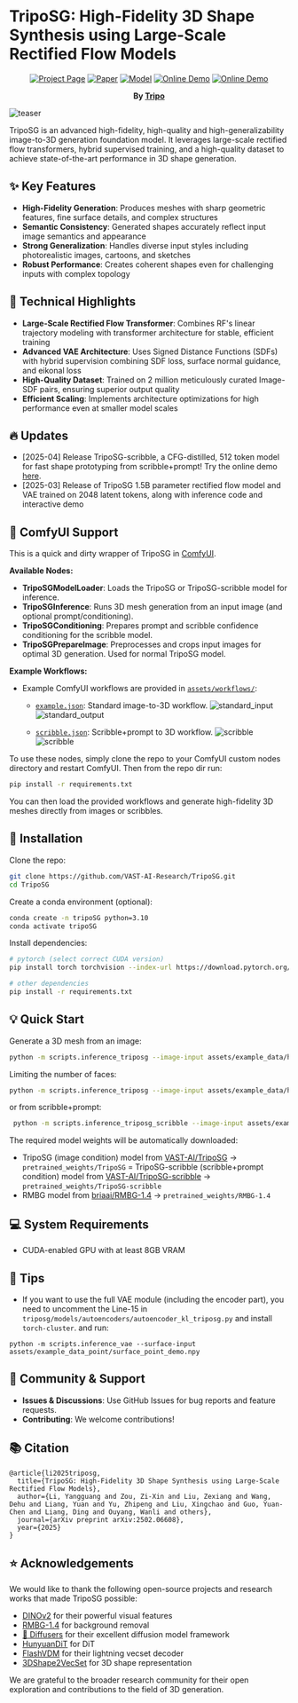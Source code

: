 # TripoSG: High-Fidelity 3D Shape Synthesis using Large-Scale Rectified Flow Models

<div align="center">

[![Project Page](https://img.shields.io/badge/🏠-Project%20Page-blue.svg)](https://yg256li.github.io/TripoSG-Page/)
[![Paper](https://img.shields.io/badge/📑-Paper-green.svg)](https://arxiv.org/abs/2502.06608)
[![Model](https://img.shields.io/badge/%F0%9F%A4%97%20Model-TripoSG-yellow.svg)](https://huggingface.co/VAST-AI/TripoSG)
[![Online Demo](https://img.shields.io/badge/%F0%9F%A4%97%20HF%20Space-TripoSG-blue)](https://huggingface.co/spaces/VAST-AI/TripoSG)
[![Online Demo](https://img.shields.io/badge/%F0%9F%A4%97%20HF%20Space-TripoSG%20scribble-blue)](https://huggingface.co/spaces/VAST-AI/TripoSG-scribble)

**By [Tripo](https://www.tripo3d.ai)**

</div>

![teaser](assets/doc/triposg_teaser.png)

TripoSG is an advanced high-fidelity, high-quality and high-generalizability image-to-3D generation foundation model. It leverages large-scale rectified flow transformers, hybrid supervised training, and a high-quality dataset to achieve state-of-the-art performance in 3D shape generation.

## ✨ Key Features

- **High-Fidelity Generation**: Produces meshes with sharp geometric features, fine surface details, and complex structures
- **Semantic Consistency**: Generated shapes accurately reflect input image semantics and appearance
- **Strong Generalization**: Handles diverse input styles including photorealistic images, cartoons, and sketches
- **Robust Performance**: Creates coherent shapes even for challenging inputs with complex topology

## 🔬 Technical Highlights

- **Large-Scale Rectified Flow Transformer**: Combines RF's linear trajectory modeling with transformer architecture for stable, efficient training
- **Advanced VAE Architecture**: Uses Signed Distance Functions (SDFs) with hybrid supervision combining SDF loss, surface normal guidance, and eikonal loss
- **High-Quality Dataset**: Trained on 2 million meticulously curated Image-SDF pairs, ensuring superior output quality
- **Efficient Scaling**: Implements architecture optimizations for high performance even at smaller model scales

## 🔥 Updates

* [2025-04] Release TripoSG-scribble, a CFG-distilled, 512 token model for fast shape prototyping from scribble+prompt! Try the online demo [here](https://huggingface.co/spaces/VAST-AI/TripoSG-scribble).
* [2025-03] Release of TripoSG 1.5B parameter rectified flow model and VAE trained on 2048 latent tokens, along with inference code and interactive demo

## 🧩 ComfyUI Support

This is a quick and dirty wrapper of TripoSG in [ComfyUI](https://github.com/comfyanonymous/ComfyUI).

**Available Nodes:**
- **TripoSGModelLoader**: Loads the TripoSG or TripoSG-scribble model for inference.
- **TripoSGInference**: Runs 3D mesh generation from an input image (and optional prompt/conditioning).
- **TripoSGConditioning**: Prepares prompt and scribble confidence conditioning for the scribble model.
- **TripoSGPrepareImage**: Preprocesses and crops input images for optimal 3D generation. Used for normal TripoSG model.

**Example Workflows:**
- Example ComfyUI workflows are provided in [`assets/workflows/`](assets/workflows/):
  - [`example.json`](assets/workflows/example.json): Standard image-to-3D workflow.
  ![standard_input](assets/example_data/jkghed.png)
  ![standard_output](assets/workflows/example.png)

  - [`scribble.json`](assets/workflows/scribble.json): Scribble+prompt to 3D workflow.
  ![scribble](assets/workflows/scribble_1.png)
  ![scribble](assets/workflows/scribble_2.png)

To use these nodes, simply clone the repo to your ComfyUI custom nodes directory and restart ComfyUI. Then from the repo dir run:

```bash
pip install -r requirements.txt
```

You can then load the provided workflows and generate high-fidelity 3D meshes directly from images or scribbles.

## 🔨 Installation

Clone the repo:
```bash
git clone https://github.com/VAST-AI-Research/TripoSG.git
cd TripoSG
```

Create a conda environment (optional):
```bash
conda create -n tripoSG python=3.10
conda activate tripoSG
```

Install dependencies:
```bash
# pytorch (select correct CUDA version)
pip install torch torchvision --index-url https://download.pytorch.org/whl/{your-cuda-version}

# other dependencies
pip install -r requirements.txt
```

## 💡 Quick Start

Generate a 3D mesh from an image:
```bash
python -m scripts.inference_triposg --image-input assets/example_data/hjswed.png --output-path ./output.glb
```

Limiting the number of faces:
```bash
python -m scripts.inference_triposg --image-input assets/example_data/hjswed.png --faces 5000 --output-path ./output.glb
```

or from scribble+prompt:
```bash
 python -m scripts.inference_triposg_scribble --image-input assets/example_scribble_data/cat_with_wings.png --prompt "a cat with wings" --scribble-conf 0.3 --output-path output.glb
```

The required model weights will be automatically downloaded:
- TripoSG (image condition) model from [VAST-AI/TripoSG](https://huggingface.co/VAST-AI/TripoSG) → `pretrained_weights/TripoSG`
= TripoSG-scribble (scribble+prompt condition) model from [VAST-AI/TripoSG-scribble](https://huggingface.co/VAST-AI/TripoSG-scribble) → `pretrained_weights/TripoSG-scribble`
- RMBG model from [briaai/RMBG-1.4](https://huggingface.co/briaai/RMBG-1.4) → `pretrained_weights/RMBG-1.4`

## 💻 System Requirements

- CUDA-enabled GPU with at least 8GB VRAM

## 📝 Tips

- If you want to use the full VAE module (including the encoder part), you need to uncomment the Line-15 in `triposg/models/autoencoders/autoencoder_kl_triposg.py` and install `torch-cluster`. and run:
```
python -m scripts.inference_vae --surface-input assets/example_data_point/surface_point_demo.npy
```

## 🤝 Community & Support

- **Issues & Discussions**: Use GitHub Issues for bug reports and feature requests.
- **Contributing**: We welcome contributions!

## 📚 Citation

```
@article{li2025triposg,
  title={TripoSG: High-Fidelity 3D Shape Synthesis using Large-Scale Rectified Flow Models},
  author={Li, Yangguang and Zou, Zi-Xin and Liu, Zexiang and Wang, Dehu and Liang, Yuan and Yu, Zhipeng and Liu, Xingchao and Guo, Yuan-Chen and Liang, Ding and Ouyang, Wanli and others},
  journal={arXiv preprint arXiv:2502.06608},
  year={2025}
}
```

## ⭐ Acknowledgements

We would like to thank the following open-source projects and research works that made TripoSG possible:

- [DINOv2](https://github.com/facebookresearch/dinov2) for their powerful visual features
- [RMBG-1.4](https://huggingface.co/briaai/RMBG-1.4) for background removal
- [🤗 Diffusers](https://github.com/huggingface/diffusers) for their excellent diffusion model framework
- [HunyuanDiT](https://github.com/Tencent/HunyuanDiT) for DiT
- [FlashVDM](https://github.com/Tencent/FlashVDM) for their lightning vecset decoder
- [3DShape2VecSet](https://github.com/1zb/3DShape2VecSet) for 3D shape representation

We are grateful to the broader research community for their open exploration and contributions to the field of 3D generation.
